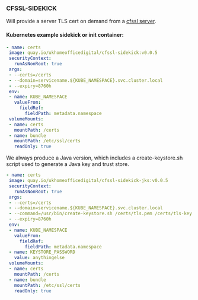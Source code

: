 ### CFSSL-SIDEKICK

Will provide a server TLS cert on demand from a [cfssl server](https://github.com/cloudflare/cfssl/blob/master/doc/api/intro.txt).

#### Kubernetes example sidekick or init container:

```YAML
- name: certs
 image: quay.io/ukhomeofficedigital/cfssl-sidekick:v0.0.5
 securityContext:
   runAsNonRoot: true
 args:
 - --certs=/certs
 - --domain=servicename.${KUBE_NAMESPACE}.svc.cluster.local
 - --expiry=8760h
 env:
 - name: KUBE_NAMESPACE
   valueFrom:
     fieldRef:
       fieldPath: metadata.namespace
 volumeMounts:
 - name: certs
   mountPath: /certs
 - name: bundle
   mountPath: /etc/ssl/certs
   readOnly: true
```

We always produce a Java version, which includes a create-keystore.sh script used to generate a Java key and trust store.

```YAML
- name: certs
 image: quay.io/ukhomeofficedigital/cfssl-sidekick-jks:v0.0.5
 securityContext:
   runAsNonRoot: true
 args:
 - --certs=/certs
 - --domain=servicename.${KUBE_NAMESPACE}.svc.cluster.local
 - --command=/usr/bin/create-keystore.sh /certs/tls.pem /certs/tls-key.pem /etc/ssl/certs/acp-root.crt
 - --expiry=8760h
 env:
 - name: KUBE_NAMESPACE
   valueFrom:
     fieldRef:
       fieldPath: metadata.namespace
 - name: KEYSTORE_PASSWORD
   value: anythingelse
 volumeMounts:
 - name: certs
   mountPath: /certs
 - name: bundle
   mountPath: /etc/ssl/certs
   readOnly: true
```
